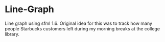 Line-Graph
==========

Line graph using sfml 1.6. Original idea for this was to track how many people Starbucks customers left during my morning breaks at the college library.